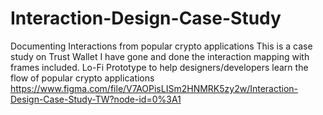 # Interaction-Design-Case-Study
Documenting Interactions from popular crypto applications
This is a case study on Trust Wallet I have gone and done the interaction mapping with frames included.
Lo-Fi Prototype to help designers/developers learn the flow of popular crypto applications
https://www.figma.com/file/V7AOPisLISm2HNMRK5zy2w/Interaction-Design-Case-Study-TW?node-id=0%3A1
